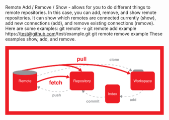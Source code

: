 
Remote Add / Remove / Show - allows for you to do different things to remote repositories. In this case, you can add, remove, and show remote repositories. 
It can show which remotes are connected currently (show), add new connections (add), and remove existing connections (remove). Here are some examples:
 git remote -v 
git remote add example https://test@github.com/test/example.git
 git remote remove example
These examples show, add, and remove.

![pull-push-remote-repository.png](pull-push-remote-repository.png)